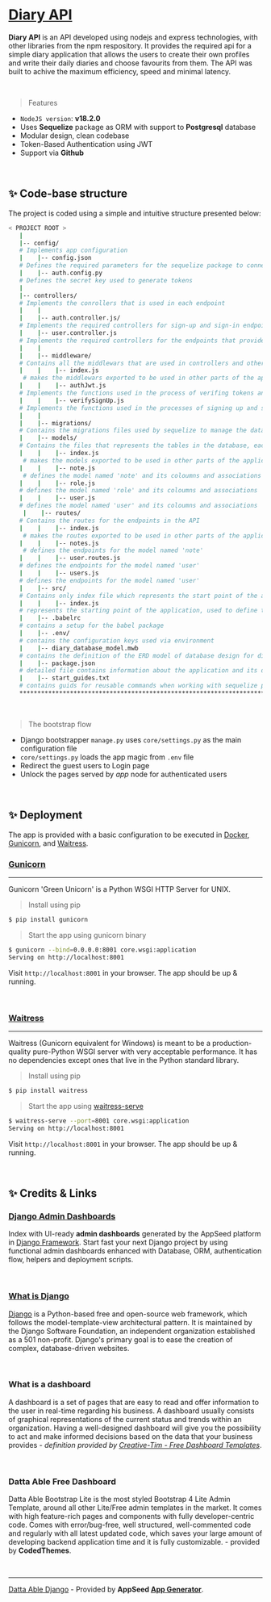 # [Diary API](https://github.com/MrMaximeliom/Dairy.git)

**Diary API** is an API developed using nodejs and express technologies, with other libraries from the npm respository. It provides the required api for a simple 
diary application that allows the users to create their own profiles and write their daily diaries and choose favourits from them. The API was built to achive the maximum efficiency, speed and minimal latency.



<br />

> Features


- `NodeJS version`: **v18.2.0**
- Uses **Sequelize** package as ORM with support to **Postgresql** database
- Modular design, clean codebase
- Token-Based Authentication using JWT
- Support via **Github**

<br />

## ✨ Code-base structure

The project is coded using a simple and intuitive structure presented below:

```bash
< PROJECT ROOT >
   |
   |-- config/                               
   # Implements app configuration
   |    |-- config.json                    
   # Defines the required parameters for the sequelize package to connect to the database engine 
   |    |-- auth.config.py                        
   # Defines the secret key used to generate tokens
   |
   |-- controllers/
   # Implements the conrollers that is used in each endpoint
   |    |
   |    |-- auth.controller.js/                          
   # Implements the required controllers for sign-up and sign-in endpoints
   |    |-- user.controller.js                  
   # Implements the required controllers for the endpoints that provides the CRUD operations of the users
   |    |
   |    |-- middleware/                
   # Contains all the middlewars that are used in controllers and other sections, and provides the functionality to handle many use-cases
   |    |    |-- index.js                
    # makes the middlewars exported to be used in other parts of the application
   |    |    |-- authJwt.js                   
   # Implements the functions used in the process of verifing tokens and contains special restricting access functions used to limit users access to the endpoints
   |    |    |-- verifySignUp.js          
   # Implements the functions used in the processes of signing up and signing in endpoints 
   |    |
   |    |-- migrations/
   # Contains the migrations files used by sequelize to manage the databse engine 
   |    |-- models/                     
   # Contains the files that represents the tables in the database, each defines the structre of the table and its coloumns and associations
   |    |    |-- index.js                
    # makes the models exported to be used in other parts of the application
   |    |    |-- note.js                
    # defines the model named 'note' and its coloumns and associations
   |    |    |-- role.js                
   # defines the model named 'role' and its coloumns and associations
   |    |    |-- user.js                
   # defines the model named 'user' and its coloumns and associations
    |    |-- routes/
   # Contains the routes for the endpoints in the API 
   |    |    |-- index.js                
    # makes the routes exported to be used in other parts of the application
   |    |    |-- notes.js                
    # defines the endpoints for the model named 'note'
   |    |    |-- user.routes.js                
   # defines the endpoints for the model named 'user'
   |    |    |-- users.js                
   # defines the endpoints for the model named 'user'
   |    |-- src/                     
   # Contains only index file which represents the start point of the application
   |    |    |-- index.js                
   # represents the starting point of the application, used to define the required setups and steps to make the application works , usually contains the definition of the main function and contains the listenting functions and other middlewares
   |    |-- .babelrc
   # contains a setup for the babel package
   |    |-- .env/
   # contains the configuration keys used via environment
   |    |-- diary_database_model.mwb
   # contains the definition of the ERD model of database design for diary endpoint
   |    |-- package.json
   # detailed file contains information about the application and its dependencies, and other information about the app
   |    |-- start_guides.txt   
   # contains guids for reusable commands when working with sequelize package
   ************************************************************************
```

<br />

> The bootstrap flow

- Django bootstrapper `manage.py` uses `core/settings.py` as the main configuration file
- `core/settings.py` loads the app magic from `.env` file
- Redirect the guest users to Login page
- Unlock the pages served by *app* node for authenticated users

<br />

## ✨ Deployment

The app is provided with a basic configuration to be executed in [Docker](https://www.docker.com/), [Gunicorn](https://gunicorn.org/), and [Waitress](https://docs.pylonsproject.org/projects/waitress/en/stable/).

### [Gunicorn](https://gunicorn.org/)
---

Gunicorn 'Green Unicorn' is a Python WSGI HTTP Server for UNIX.

> Install using pip

```bash
$ pip install gunicorn
```
> Start the app using gunicorn binary

```bash
$ gunicorn --bind=0.0.0.0:8001 core.wsgi:application
Serving on http://localhost:8001
```

Visit `http://localhost:8001` in your browser. The app should be up & running.


<br />

### [Waitress](https://docs.pylonsproject.org/projects/waitress/en/stable/)
---

Waitress (Gunicorn equivalent for Windows) is meant to be a production-quality pure-Python WSGI server with very acceptable performance. It has no dependencies except ones that live in the Python standard library.

> Install using pip

```bash
$ pip install waitress
```
> Start the app using [waitress-serve](https://docs.pylonsproject.org/projects/waitress/en/stable/runner.html)

```bash
$ waitress-serve --port=8001 core.wsgi:application
Serving on http://localhost:8001
```

Visit `http://localhost:8001` in your browser. The app should be up & running.

<br />

## ✨ Credits & Links

### [Django Admin Dashboards](https://appseed.us/admin-dashboards/django)

Index with UI-ready **admin dashboards** generated by the AppSeed platform in [Django Framework](https://www.djangoproject.com/).
Start fast your next Django project by using functional admin dashboards enhanced with Database, ORM, authentication flow, helpers and deployment scripts.

<br />

### [What is Django](https://docs.appseed.us/content/what-is/django)

[Django](https://www.djangoproject.com/) is a Python-based free and open-source web framework, which follows the model-template-view architectural pattern. It is maintained by the Django Software Foundation, an independent organization established as a 501 non-profit. Django's primary goal is to ease the creation of complex, database-driven websites.

<br />

### What is a dashboard

A dashboard is a set of pages that are easy to read and offer information to the user in real-time regarding his business. A dashboard usually consists of graphical representations of the current status and trends within an organization. Having a well-designed dashboard will give you the possibility to act and make informed decisions based on the data that your business provides - *definition provided by [Creative-Tim - Free Dashboard Templates](https://www.creative-tim.com/blog/web-design/free-dashboard-templates/?ref=appseed)*.

<br />

### Datta Able Free Dashboard

Datta Able Bootstrap Lite is the most styled Bootstrap 4 Lite Admin Template, around all other Lite/Free admin templates in the market. It comes with high feature-rich pages and components with fully developer-centric code. Comes with error/bug-free, well structured, well-commented code and regularly with all latest updated code, which saves your large amount of developing backend application time and it is fully customizable. - provided by **CodedThemes**.

<br />

---
[Datta Able Django](https://appseed.us/admin-dashboards/django-datta-able) - Provided by **AppSeed [App Generator](https://appseed.us/app-generator)**.
